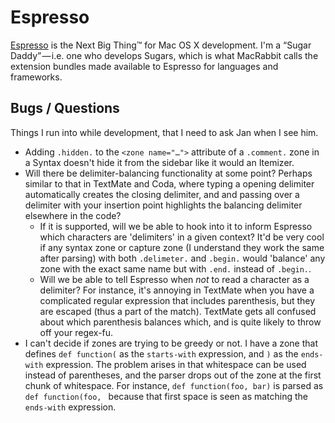 Espresso
========
[Espresso](http://macrabbit.com/espresso/ "MacRabbit's Espresso Text Editor")
is the Next Big Thing™ for Mac OS X development. I'm a “Sugar Daddy” — i.e.
one who develops Sugars, which is what MacRabbit calls the extension bundles
made available to Espresso for languages and frameworks.

Bugs / Questions
----------------
Things I run into while development, that I need to ask Jan when I see him.

 - Adding `.hidden.` to the `<zone name="…">` attribute of a `.comment.` zone
   in a Syntax doesn't hide it from the sidebar like it would an Itemizer.
 - Will there be delimiter-balancing functionality at some point? Perhaps
   similar to that in TextMate and Coda, where typing a opening delimiter
   automatically creates the closing delimiter, and and passing over a
   delimiter with your insertion point highlights the balancing delimiter
   elsewhere in the code?
    - If it is supported, will we be able to hook into it to inform Espresso
      which characters are 'delimiters' in a given context? It'd be very cool
      if any syntax zone or capture zone (I understand they work the same
      after parsing) with both `.delimeter.` and `.begin.` would 'balance' any
      zone with the exact same name but with `.end.` instead of `.begin.`.
    - Will we be able to tell Espresso when _not_ to read a character as a
      delimiter? For instance, it's annoying in TextMate when you have a
      complicated regular expression that includes parenthesis, but they are
      escaped (thus a part of the match). TextMate gets all confused about
      which parenthesis balances which, and is quite likely to throw off your
      regex-fu.
 - I can't decide if zones are trying to be greedy or not. I have a zone that
   defines `def function(` as the `starts-with` expression, and `)` as the
   `ends-with` expression. The problem arises in that whitespace can be used
   instead of parentheses, and the parser drops out of the zone at the first
   chunk of whitespace. For instance, `def function(foo, bar)` is parsed as
   `def function(foo, ` because that first space is seen as matching the
   `ends-with` expression.